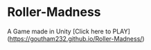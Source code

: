 # Roller-Madness
A Game made in Unity
[Click here to PLAY]  (https://goutham232.github.io/Roller-Madness/)
